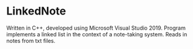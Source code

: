 # LinkedNote
Written in C++, developed using Microsoft Visual Studio 2019. Program implements a linked list in the context of a note-taking system. Reads in notes from txt files.
